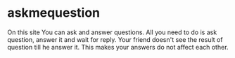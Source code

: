 # askmequestion

On this site You can ask and answer questions. All you need to do is ask question, answer it and wait for reply. Your friend doesn't see the result of question till he answer it. This makes your answers do not affect each other.

      
      
      

    
